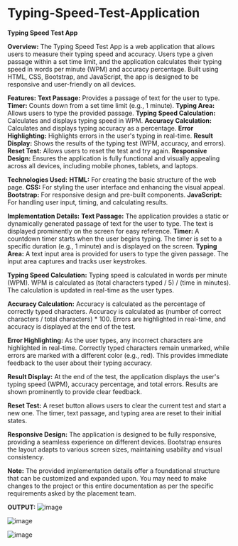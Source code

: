 # Typing-Speed-Test-Application

**Typing Speed Test App**

**Overview:** The Typing Speed Test App is a web application that allows users to measure their typing speed and accuracy. Users type a given passage within a set time limit, and the application calculates their typing speed in words per minute (WPM) and accuracy percentage. Built using HTML, CSS, Bootstrap, and JavaScript, the app is designed to be responsive and user-friendly on all devices.

**Features:**
**Text Passage:** Provides a passage of text for the user to type.
**Timer:** Counts down from a set time limit (e.g., 1 minute).
**Typing Area:** Allows users to type the provided passage.
**Typing Speed Calculation:** Calculates and displays typing speed in WPM.
**Accuracy Calculation:** Calculates and displays typing accuracy as a percentage.
**Error Highlighting:** Highlights errors in the user's typing in real-time.
**Result Display:** Shows the results of the typing test (WPM, accuracy, and errors).
**Reset Test:** Allows users to reset the test and try again.
**Responsive Design:** Ensures the application is fully functional and visually appealing across all devices, including mobile phones, tablets, and laptops.

**Technologies Used:**
**HTML:** For creating the basic structure of the web page.
**CSS:** For styling the user interface and enhancing the visual appeal.
**Bootstrap:** For responsive design and pre-built components.
**JavaScript:** For handling user input, timing, and calculating results.

**Implementation Details:**
**Text Passage:**
The application provides a static or dynamically generated passage of text for the user to type.
The text is displayed prominently on the screen for easy reference.
**Timer:**
A countdown timer starts when the user begins typing.
The timer is set to a specific duration (e.g., 1 minute) and is displayed on the screen.
**Typing Area:**
A text input area is provided for users to type the given passage.
The input area captures and tracks user keystrokes.


**Typing Speed Calculation:**
Typing speed is calculated in words per minute (WPM).
WPM is calculated as (total characters typed / 5) / (time in minutes).
The calculation is updated in real-time as the user types.

**Accuracy Calculation:**
Accuracy is calculated as the percentage of correctly typed characters.
Accuracy is calculated as (number of correct characters / total characters) * 100.
Errors are highlighted in real-time, and accuracy is displayed at the end of the test.


**Error Highlighting:**
As the user types, any incorrect characters are highlighted in real-time.
Correctly typed characters remain unmarked, while errors are marked with a different color (e.g., red).
This provides immediate feedback to the user about their typing accuracy.

**Result Display:**
At the end of the test, the application displays the user's typing speed (WPM), accuracy percentage, and total errors.
Results are shown prominently to provide clear feedback.

**Reset Test:**
A reset button allows users to clear the current test and start a new one.
The timer, text passage, and typing area are reset to their initial states.


**Responsive Design:**
The application is designed to be fully responsive, providing a seamless experience on different devices.
Bootstrap ensures the layout adapts to various screen sizes, maintaining usability and visual consistency.

**Note:** The provided implementation details offer a foundational structure that can be customized and expanded upon. You may need to make changes to the project or this entire documentation as per the specific requirements asked by the placement team.





**OUTPUT:**
![image](https://github.com/user-attachments/assets/5504efbb-9be1-47aa-b104-50cf639a6f73)

 ![image](https://github.com/user-attachments/assets/6e8268da-ad78-48ca-ae8d-e40e855a292b)

![image](https://github.com/user-attachments/assets/477a23f5-e9e9-4dff-a431-22bbf1755f40)

 
 










